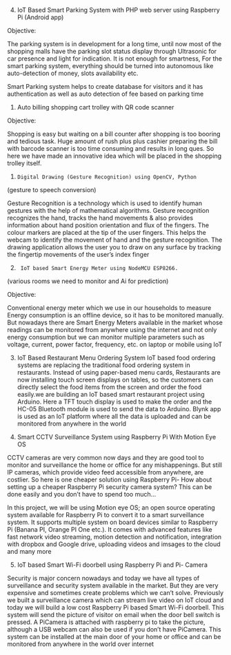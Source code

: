  
4.  IoT Based Smart Parking System with PHP web server using Raspberry Pi (Android app)

 

Objective:

The parking system is in development for a long time, until now most of the shopping malls have the parking slot status display through Ultrasonic for car presence and light for indication. It is not enough for smartness, For the smart parking system, everything should be turned into autonomous like auto-detection of money, slots availability etc.

Smart Parking system helps to create database for visitors and it has authentication as well as auto detection of fee based on parking time



1.    Auto billing shopping cart   trolley with QR code scanner

 

Objective:

Shopping is easy but waiting on a bill counter after shopping is too booring and tedious task. Huge amount of rush plus plus cashier preparing the bill with barcode scanner is too time consuming and results in long ques. So here we have made an innovative idea which will be placed in the shopping trolley itself.

1.     Digital Drawing (Gesture Recognition) using OpenCV, Python

(gesture to speech conversion)

 

Gesture Recognition is a technology which is used to identify human gestures with the help of mathematical algorithms. Gesture recognition recognizes the hand, tracks the hand movements & also provides information about hand position orientation and flux of the fingers. The colour markers are placed at the tip of the user fingers. This helps the webcam to identify the movement of hand and the gesture recognition. The drawing application allows the user you to draw on any surface by tracking the fingertip movements of the user’s index finger
 

2.      IoT based Smart Energy Meter using NodeMCU ESP8266.

(various rooms we need to monitor  and Ai for prediction)

 

Objective:

Conventional energy meter which we use in our households to measure Energy consumption is an offline device, so it has to be monitored manually. But nowadays there are Smart Energy Meters available in the market whose readings can be monitored from anywhere using the internet and not only energy consumption but we can monitor multiple parameters such as voltage, current, power factor, frequency, etc. on laptop or mobile using IoT

 
3.    IoT Based Restaurant Menu Ordering System
IoT based food ordering systems are replacing the traditional food ordering system in restaurants. Instead of using paper-based menu cards, Restaurants are now installing touch screen displays on tables, so the customers can directly select the food items from the screen and order the food easily.we are building an IoT based smart restaurant project using Arduino. Here a TFT touch display is used to make the order and the HC-05 Bluetooth module is used to send the data to Arduino. Blynk app is used as an IoT platform where all the data is uploaded and can be monitored from anywhere in the world

 

 

 4.    Smart CCTV Surveillance System using Raspberry Pi With Motion Eye OS

 

 

CCTV cameras are very common now days and they are good tool to monitor and surveillance the home or office for any mishappenings. But still IP cameras, which provide video feed accessible from anywhere, are costlier. So here is one cheaper solution using Raspberry Pi- How about setting up a cheaper Raspberry Pi security camera system? This can be done easily and you don’t have to spend too much…

 

In this project, we will be using Motion eye OS; an open source operating system available for Raspberry Pi to convert it to a smart surveillance system. It supports multiple system on board devices similar to Raspberry Pi (Banana PI, Orange PI One etc.). It comes with advanced features like fast network video streaming, motion detection and notification, integration with dropbox and Google drive, uploading videos and imsages to the cloud and many more

 

 

 

 

 

 
5.    IoT based Smart Wi-Fi doorbell using Raspberry Pi and Pi- Camera

 

Security is major concern nowadays and today we have all types of surveillance and security system available in the market. But they are very expensive and sometimes create problems which we can’t solve. Previously we built a surveillance camera which can stream live video on IoT cloud and today we will build a low cost Raspberry Pi based Smart Wi-Fi doorbell. This system will send the picture of visitor on email when the door bell switch is pressed. A PiCamera is attached with raspberry pi to take the picture, although a USB webcam can also be used if you don’t have PiCamera. This system can be installed at the main door of your home or office and can be monitored from anywhere in the world over internet
